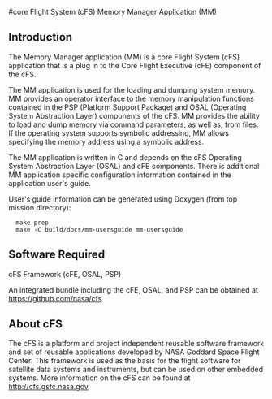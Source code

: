 #core Flight System (cFS) Memory Manager Application (MM)

## Introduction

The Memory Manager application (MM) is a core Flight System (cFS) application 
that is a plug in to the Core Flight Executive (cFE) component of the cFS.  
  
The MM application is used for the loading and dumping system memory. MM 
provides an operator interface to the memory manipulation functions contained
in the PSP (Platform Support Package) and OSAL (Operating System Abstraction 
Layer) components of the cFS. MM provides the ability to load and dump memory 
via command parameters, as well as, from files. If the operating system 
supports symbolic addressing, MM allows specifying the memory address using a 
symbolic address.   

The MM application is written in C and depends on the cFS Operating System
Abstraction Layer (OSAL) and cFE components.  There is additional MM application
specific configuration information contained in the application user's guide.

User's guide information can be generated using Doxygen (from top mission directory):
```
  make prep
  make -C build/docs/mm-usersguide mm-usersguide
```

## Software Required

cFS Framework (cFE, OSAL, PSP)

An integrated bundle including the cFE, OSAL, and PSP can
be obtained at https://github.com/nasa/cfs

## About cFS

The cFS is a platform and project independent reusable software framework and
set of reusable applications developed by NASA Goddard Space Flight Center.
This framework is used as the basis for the flight software for satellite data
systems and instruments, but can be used on other embedded systems.  More
information on the cFS can be found at http://cfs.gsfc.nasa.gov
